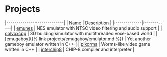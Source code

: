 # Projects

|--------------+-------------|
| Name         | Description |
|:-------------|:------------|
| [emunes](https://github.com/donqustix/emunes/)        | NES emulator with NTSC video filtering and audio support |
| [colvoxcpp](https://github.com/donqustix/colvox-cpp)   | 3D building simulator with multithreaded voxe-based world |
| [emugaboy]({% link projects/emugaboy/emulator.md %})      | Yet another gameboy emulator written in C++   |
| [pixorms](https://github.com/donqustix/pixorms)       | Worms-like video game written in C++   |
| [interchip8](https://github.com/donqustix/interchip8)       | CHIP-8 compiler and interpreter |
